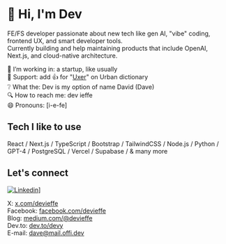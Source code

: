 # 👋 Hi, I'm Dev

FE/FS developer passionate about new tech like gen AI, "vibe" coding, frontend UX, and smart developer tools.  
Currently building and help maintaining products that include OpenAI, Next.js, and cloud-native architecture.  
  
🔭 I’m working in: a startup, like usually  
👋 Support: add 👍 for "[Uxer](https://www.urbandictionary.com/define.php?term=uxer)" on Urban dictionary   
❔ What the: Dev is my option of name David (Dave)  
🔍 How to reach me: dev ieffe   
😄 Pronouns: [i-e-fe]  
   
## Tech I like to use    
React / Next.js / TypeScript / Bootstrap / TailwindCSS / Node.js / Python / GPT-4 / PostgreSQL / Vercel / Supabase / & many more
  
## Let's connect  
[![Linkedin](https://img.shields.io/badge/LinkedIn-0077B5?style=for-the-badge&logo=linkedin&logoColor=white)](https://www.linkedin.com/in/devieffe)]

X: [x.com/devieffe](https://x.com/devieffe)  
Facebook: [facebook.com/devieffe](https://www.facebook.com/devieffe)  
Blog: [medium.com/@devieffe](https://medium.com/devieffe)  
Dev.to: [dev.to/devy](https://dev.to/devy)  
E-mail: dave@mail.offi.dev
  

